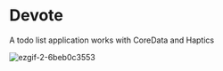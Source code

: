 # Devote
A todo list application works with CoreData and Haptics

![ezgif-2-6beb0c3553](https://github.com/SeyedMohammadAminAltolie-Dev/Devote/assets/33419682/66d43c26-bb70-4f85-922f-4ee1dadbd81f)
